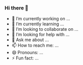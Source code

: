 ### Hi there 👋

<!--
<a href="https://www.linkedin.com/in/markjager13/">
  <img alt="Mark's LinkedIn" title="LinkedIn" height="48" width="48" src="assets/linkedin.svg">
</a>
<a href="https://twitter.com/MarkJager13">
  <img alt="Mark's Twitter" title="Twitter" height="48" width="48" src="assets/twitter.svg">
</a>
-->

- 🔭 I’m currently working on ...
- 🌱 I’m currently learning ...
- 👯 I’m looking to collaborate on ...
- 🤔 I’m looking for help with ...
- 💬 Ask me about ...
- 📫 How to reach me: ...
- 😄 Pronouns: ...
- ⚡ Fun fact: ...
